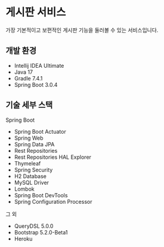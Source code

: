 # 게시판 서비스

가장 기본적이고 보편적인 게시판 기능을 둘러볼 수 있는 서비스입니다.

## 개발 환경

* Intellij IDEA Ultimate
* Java 17
* Gradle 7.4.1
* Spring Boot 3.0.4

## 기술 세부 스택

Spring Boot

* Spring Boot Actuator
* Spring Web
* Spring Data JPA
* Rest Repositories
* Rest Repositories HAL Explorer
* Thymeleaf
* Spring Security
* H2 Database
* MySQL Driver
* Lombok
* Spring Boot DevTools
* Spring Configuration Processor

그 외

* QueryDSL 5.0.0
* Bootstrap 5.2.0-Beta1
* Heroku
